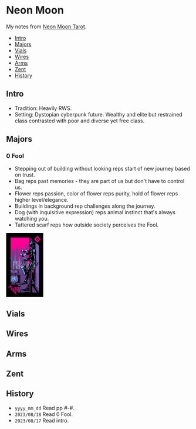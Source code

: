# Neon Moon
My notes from [Neon Moon Tarot](http://pixeloccult.com/neonmoontarot/index.html).

<!-- MarkdownTOC levels="1,2" -->

- [Intro](#intro)
- [Majors](#majors)
- [Vials](#vials)
- [Wires](#wires)
- [Arms](#arms)
- [Zent](#zent)
- [History](#history)

<!-- /MarkdownTOC -->


## Intro
- Tradition: Heavily RWS.
- Setting: Dystopian cyberpunk future. Wealthy and elite but restrained class contrasted with poor and diverse yet free class.



## Majors
### 0 Fool
- Stepping out of building without looking reps start of new journey based on trust.
- Bag reps past memories - they are part of us but don't have to control us.
- Flower reps passion, color of flower reps purity, hold of flower reps higher level/elegance.
- Buildings in background rep challenges along the journey.
- Dog (with inquisitive expression) reps animal instinct that's always watching you.
- Tattered scarf reps how outside society perceives the Fool.

<img src="./_img/neon_moon/0_fool.png" width="20%">



## Vials
## Wires
## Arms
## Zent



## History
- `yyyy_mm_dd` Read pp #-#.
- `2023/08/18` Read 0 Fool.
- `2023/08/17` Read intro.
